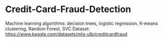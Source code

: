 # Credit-Card-Fraud-Detection
Machine learning algorithms: decision trees, logistic regression, K-means clustering, Random Forest, SVC
Dataset: https://www.kaggle.com/datasets/mlg-ulb/creditcardfraud
